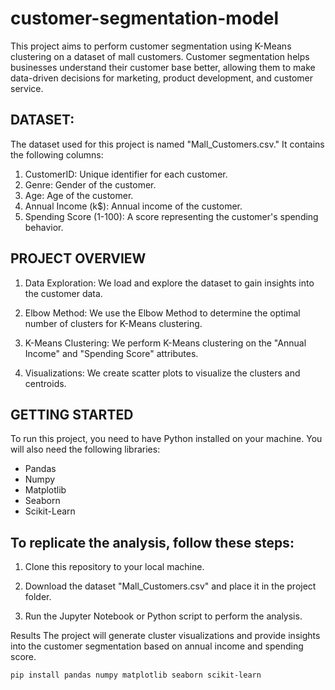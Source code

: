 # customer-segmentation-model
This project aims to perform customer segmentation using K-Means clustering on a dataset of mall customers. Customer segmentation helps businesses understand their customer base better, allowing them to make data-driven decisions for marketing, product development, and customer service.

## DATASET:

The dataset used for this project is named "Mall_Customers.csv." It contains the following columns:
  1. CustomerID: Unique identifier for each customer.
  2. Genre: Gender of the customer.
  3. Age: Age of the customer.
  4. Annual Income (k$): Annual income of the customer.
  5. Spending Score (1-100): A score representing the customer's spending behavior.

## PROJECT OVERVIEW

1. Data Exploration: We load and explore the dataset to gain insights into the customer data.

2. Elbow Method: We use the Elbow Method to determine the optimal number of clusters for K-Means clustering.

3. K-Means Clustering: We perform K-Means clustering on the "Annual Income" and "Spending Score" attributes.

4. Visualizations: We create scatter plots to visualize the clusters and centroids.

## GETTING STARTED

To run this project, you need to have Python installed on your machine. You will also need the following libraries:

- Pandas
- Numpy
- Matplotlib
- Seaborn
- Scikit-Learn

## To replicate the analysis, follow these steps:

1. Clone this repository to your local machine.

2. Download the dataset "Mall_Customers.csv" and place it in the project folder.

3. Run the Jupyter Notebook or Python script to perform the analysis.

Results
The project will generate cluster visualizations and provide insights into the customer segmentation based on annual income and spending score.


```bash
pip install pandas numpy matplotlib seaborn scikit-learn
